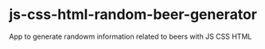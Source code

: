 # js-css-html-random-beer-generator
App to generate randowm information related to beers with JS CSS HTML

